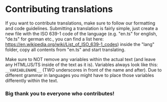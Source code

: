 # Contributing translations

If you want to contribute translations, make sure to follow our formatting and code guidelines.
Submitting a translation is fairly simple, just create a new file with the ISO 639-1 code of the language (e.g. "en.ts" for english, "de.ts" for german etc., you can find a list here: https://en.wikipedia.org/wiki/List_of_ISO_639-1_codes) inside the "lang" folder, copy all contents from "en.ts" and start translating.

Make sure to NOT remove any variables within the actual text (and leave any HTML/JS/TS inside of the text as it is). Variables always look like this: ```__VARIABLENAME__``` (TWO underscores in front of the name and after). Due to different grammar in languages you might have to place those variables differently within the text.

### Big thank you to everyone who contributes!

